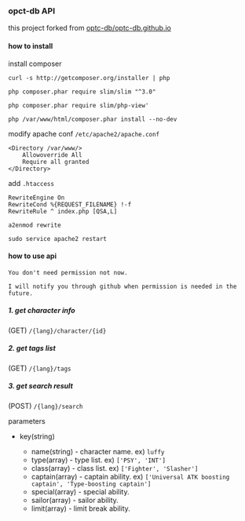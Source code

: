 ### opct-db API 

this project forked from [optc-db/optc-db.github.io](https://github.com/optc-db/optc-db.github.io)
#### how to install

install composer

`curl -s http://getcomposer.org/installer | php`

`php composer.phar require slim/slim "^3.0"`

`php composer.phar require slim/php-view'`

`php /var/www/html/composer.phar install --no-dev`


modify apache conf `/etc/apache2/apache.conf`
```
<Directory /var/www/>
    Allowoverride All
    Require all granted
</Directory>
```

add `.htaccess`
```
RewriteEngine On 
RewriteCond %{REQUEST_FILENAME} !-f 
RewriteRule ^ index.php [QSA,L]
```

`a2enmod rewrite`

`sudo service apache2 restart`

#### how to use api ###

```
You don't need permission not now. 

I will notify you through github when permission is needed in the future.
```

##### 1. get character info #####
(GET) `/{lang}/character/{id}`

##### 2. get tags list #####
(GET) `/{lang}/tags`

##### 3. get search result #####
(POST) `/{lang}/search`

parameters

* key(string)

  * name(string) - character name. ex) `luffy`
  * type(array) - type list. ex) `['PSY', 'INT']`
  * class(array) - class list. ex) `['Fighter', 'Slasher']`
  * captain(array) - captain ability. ex) `['Universal ATK boosting captain', 'Type-boosting captain']`
  * special(array) - special ability.
  * sailor(array) - sailor ability.
  * limit(array) - limit break ability.
